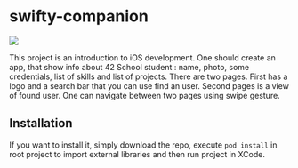 # swifty-companion

![](resources/1.gif)

This project is an introduction to iOS development.
One should create an app, that show info about 42 School student : name, photo, some credentials, list of skills and list of projects.
There are two pages. First has a logo and a search bar that you can use find an user. Second pages is a view of found user.
One can navigate between two pages using swipe gesture.

## Installation

If you want to install it, simply download the repo, execute `pod install` in root project to import external libraries and then run project in XCode.
